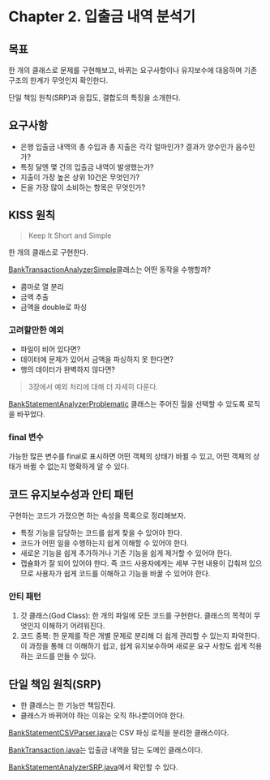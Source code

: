 # Chapter 2. 입출금 내역 분석기

## 목표

한 개의 클래스로 문제를 구현해보고, 바뀌는 요구사항이나 유지보수에 대응하며 기존 구조의 한계가 무엇인지 확인한다.

단일 책임 원칙(SRP)과 응집도, 결합도의 특징을 소개한다.

## 요구사항

- 은행 입출금 내역의 총 수입과 총 지출은 각각 얼마인가? 결과가 양수인가 음수인가?
- 특정 달엔 몇 건의 입출금 내역이 발생했는가?
- 지출이 가장 높은 상위 10건은 무엇인가?
- 돈을 가장 많이 소비하는 항목은 무엇인가?

## KISS 원칙

> Keep It Short and Simple

한 개의 클래스로 구현한다.

[BankTransactionAnalyzerSimple](../src/main/java/chap_02/BankTransactionAnalyzerSimple.java)클래스는 어떤
동작을 수행할까?

- 콤마로 열 분리
- 금액 추출
- 금액을 double로 파싱

### 고려할만한 예외

- 파일이 비어 있다면?
- 데이터에 문제가 있어서 금액을 파싱하지 못 한다면?
- 행의 데이터가 완벽하지 않다면?

> 3장에서 예외 처리에 대해 더 자세히 다룬다.

[BankStatementAnalyzerProblematic](../src/main/java/chap_02/BankStatementAnalyzerProblematic.java)
클래스는 주어진 월을 선택할 수 있도록 로직을 바꾸었다.

### final 변수

가능한 많은 변수를 final로 표시하면 어떤 객체의 상태가 바뀔 수 있고, 어떤 객체의 상태가 바뀔 수 없는지 명확하게 알 수 있다.

## 코드 유지보수성과 안티 패턴

구현하는 코드가 가졌으면 하는 속성을 목록으로 정리해보자.

- 특정 기능을 담당하는 코드를 쉽게 찾을 수 있어야 한다.
- 코드가 어떤 일을 수행하는지 쉽게 이해할 수 있어야 한다.
- 새로운 기능을 쉽게 추가하거나 기존 기능을 쉽게 제거할 수 있어야 한다.
- 캡슐화가 잘 되어 있어야 한다. 즉 코드 사용자에게는 세부 구현 내용이 갑춰져 있으므로 사용자가 쉽게 코드를 이해하고 기능을 바꿀 수 있어야 한다.

### 안티 패턴

1. 갓 클래스(God Class): 한 개의 파일에 모든 코드를 구현한다. 클래스의 목적이 무엇인지 이해하기 어려워진다.
2. 코드 중복: 한 문제를 작은 개별 문제로 분리해 더 쉽게 관리할 수 있는지 파악한다. 이 과정을 통해 더 이해하기 쉽고, 쉽게 유지보수하며 새로운 요구 사항도 쉽게 적용하는
   코드를 만들 수 있다.

## 단일 책임 원칙(SRP)

- 한 클래스는 한 기능만 책임진다.
- 클래스가 바뀌어야 하는 이유는 오직 하나뿐이어야 한다.

[BankStatementCSVParser.java](../src/main/java/chap_02/BankStatementCSVParser.java)는 CSV 파싱 로직을 분리한 클래스이다.

[BankTransaction.java](../src/main/java/chap_02/BankTransaction.java)는 입출금 내역을 담는 도메인 클래스이다.

[BankStatementAnalyzerSRP.java](../src/main/java/chap_02/BankStatementAnalyzerSRP.java)에서 확인할 수 있다. 

